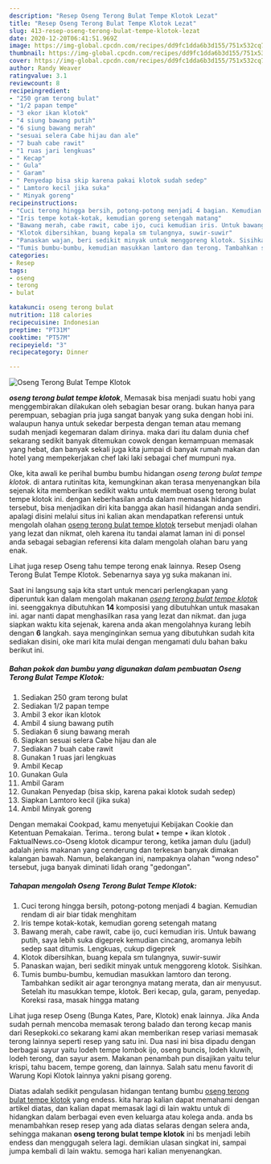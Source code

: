 ```yaml
---
description: "Resep Oseng Terong Bulat Tempe Klotok Lezat"
title: "Resep Oseng Terong Bulat Tempe Klotok Lezat"
slug: 413-resep-oseng-terong-bulat-tempe-klotok-lezat
date: 2020-12-20T06:41:51.969Z
image: https://img-global.cpcdn.com/recipes/dd9fc1dda6b3d155/751x532cq70/oseng-terong-bulat-tempe-klotok-foto-resep-utama.jpg
thumbnail: https://img-global.cpcdn.com/recipes/dd9fc1dda6b3d155/751x532cq70/oseng-terong-bulat-tempe-klotok-foto-resep-utama.jpg
cover: https://img-global.cpcdn.com/recipes/dd9fc1dda6b3d155/751x532cq70/oseng-terong-bulat-tempe-klotok-foto-resep-utama.jpg
author: Randy Weaver
ratingvalue: 3.1
reviewcount: 8
recipeingredient:
- "250 gram terong bulat"
- "1/2 papan tempe"
- "3 ekor ikan klotok"
- "4 siung bawang putih"
- "6 siung bawang merah"
- "sesuai selera Cabe hijau dan ale"
- "7 buah cabe rawit"
- "1 ruas jari lengkuas"
- " Kecap"
- " Gula"
- " Garam"
- " Penyedap bisa skip karena pakai klotok sudah sedep"
- " Lamtoro kecil jika suka"
- " Minyak goreng"
recipeinstructions:
- "Cuci terong hingga bersih, potong-potong menjadi 4 bagian. Kemudian rendam di air biar tidak menghitam"
- "Iris tempe kotak-kotak, kemudian goreng setengah matang"
- "Bawang merah, cabe rawit, cabe ijo, cuci kemudian iris. Untuk bawang putih, saya lebih suka digeprek kemudian cincang, aromanya lebih sedep saat ditumis. Lengkuas, cukup digeprek"
- "Klotok dibersihkan, buang kepala sm tulangnya, suwir-suwir"
- "Panaskan wajan, beri sedikit minyak untuk menggoreng klotok. Sisihkan."
- "Tumis bumbu-bumbu, kemudian masukkan lamtoro dan terong. Tambahkan sedikit air agar terongnya matang merata, dan air menyusut. Setelah itu masukkan tempe, klotok. Beri kecap, gula, garam, penyedap. Koreksi rasa, masak hingga matang"
categories:
- Resep
tags:
- oseng
- terong
- bulat

katakunci: oseng terong bulat 
nutrition: 118 calories
recipecuisine: Indonesian
preptime: "PT31M"
cooktime: "PT57M"
recipeyield: "3"
recipecategory: Dinner

---
```



![Oseng Terong Bulat Tempe Klotok](https://img-global.cpcdn.com/recipes/dd9fc1dda6b3d155/751x532cq70/oseng-terong-bulat-tempe-klotok-foto-resep-utama.jpg)

<b><i>oseng terong bulat tempe klotok</i></b>, Memasak bisa menjadi suatu hobi yang menggembirakan dilakukan oleh sebagian besar orang. bukan hanya para perempuan, sebagian pria juga sangat banyak yang suka dengan hobi ini. walaupun hanya untuk sekedar berpesta dengan teman atau memang sudah menjadi kegemaran dalam dirinya. maka dari itu dalam dunia chef sekarang sedikit banyak ditemukan cowok dengan kemampuan memasak yang hebat, dan banyak sekali juga kita jumpai di banyak rumah makan dan hotel yang mempekerjakan chef laki laki sebagai chef mumpuni nya.

Oke, kita awali ke perihal bumbu bumbu hidangan <i>oseng terong bulat tempe klotok</i>. di antara rutinitas kita, kemungkinan akan terasa menyenangkan bila sejenak kita memberikan sedikit waktu untuk membuat oseng terong bulat tempe klotok ini. dengan keberhasilan anda dalam memasak hidangan tersebut, bisa menjadikan diri kita bangga akan hasil hidangan anda sendiri. apalagi disini melalui situs ini kalian akan mendapatkan referensi untuk mengolah olahan <u>oseng terong bulat tempe klotok</u> tersebut menjadi olahan yang lezat dan nikmat, oleh karena itu tandai alamat laman ini di ponsel anda sebagai sebagian referensi kita dalam mengolah olahan baru yang enak.

Lihat juga resep Oseng tahu tempe terong enak lainnya. Resep Oseng Terong Bulat Tempe Klotok. Sebenarnya saya yg suka makanan ini.


Saat ini langsung saja kita start untuk mencari perlengkapan yang diperuntuk kan dalam mengolah makanan <u><i>oseng terong bulat tempe klotok</i></u> ini. seenggaknya dibutuhkan <b>14</b> komposisi yang dibutuhkan untuk masakan ini. agar nanti dapat menghasilkan rasa yang lezat dan nikmat. dan juga siapkan waktu kita sejenak, karena anda akan mengolahnya kurang lebih dengan <b>6</b> langkah. saya menginginkan semua yang dibutuhkan sudah kita sediakan disini, oke mari kita mulai dengan mengamati dulu bahan baku berikut ini.

<!--inarticleads1-->

##### Bahan pokok dan bumbu yang digunakan dalam pembuatan Oseng Terong Bulat Tempe Klotok:

1. Sediakan 250 gram terong bulat
1. Sediakan 1/2 papan tempe
1. Ambil 3 ekor ikan klotok
1. Ambil 4 siung bawang putih
1. Sediakan 6 siung bawang merah
1. Siapkan sesuai selera Cabe hijau dan ale
1. Sediakan 7 buah cabe rawit
1. Gunakan 1 ruas jari lengkuas
1. Ambil  Kecap
1. Gunakan  Gula
1. Ambil  Garam
1. Gunakan  Penyedap (bisa skip, karena pakai klotok sudah sedep)
1. Siapkan  Lamtoro kecil (jika suka)
1. Ambil  Minyak goreng


Dengan memakai Cookpad, kamu menyetujui Kebijakan Cookie dan Ketentuan Pemakaian. Terima.. terong bulat • tempe • ikan klotok . FaktualNews.co-Oseng klotok dicampur terong, ketika jaman dulu (jadul) adalah jenis makanan yang cenderung dan terkesan banyak dimakan kalangan bawah. Namun, belakangan ini, nampaknya olahan &#34;wong ndeso&#34; tersebut, juga banyak diminati lidah orang &#34;gedongan&#34;. 

<!--inarticleads2-->

##### Tahapan mengolah Oseng Terong Bulat Tempe Klotok:

1. Cuci terong hingga bersih, potong-potong menjadi 4 bagian. Kemudian rendam di air biar tidak menghitam
1. Iris tempe kotak-kotak, kemudian goreng setengah matang
1. Bawang merah, cabe rawit, cabe ijo, cuci kemudian iris. Untuk bawang putih, saya lebih suka digeprek kemudian cincang, aromanya lebih sedep saat ditumis. Lengkuas, cukup digeprek
1. Klotok dibersihkan, buang kepala sm tulangnya, suwir-suwir
1. Panaskan wajan, beri sedikit minyak untuk menggoreng klotok. Sisihkan.
1. Tumis bumbu-bumbu, kemudian masukkan lamtoro dan terong. Tambahkan sedikit air agar terongnya matang merata, dan air menyusut. Setelah itu masukkan tempe, klotok. Beri kecap, gula, garam, penyedap. Koreksi rasa, masak hingga matang


Lihat juga resep Oseng (Bunga Kates, Pare, Klotok) enak lainnya. Jika Anda sudah pernah mencoba memasak terong balado dan terong kecap manis dari Resepkoki.co sekarang kami akan memberikan resep variasi memasak terong lainnya seperti resep yang satu ini. Dua nasi ini bisa dipadu dengan berbagai sayur yaitu lodeh tempe lombok ijo, oseng buncis, lodeh kluwih, lodeh terong, dan sayur asem. Makanan penambah pun disajikan yaitu telur krispi, tahu bacem, tempe goreng, dan lainnya. Salah satu menu favorit di Warung Kopi Klotok lainnya yakni pisang goreng. 

Diatas adalah sedikit pengulasan hidangan tentang bumbu <u>oseng terong bulat tempe klotok</u> yang endess. kita harap kalian dapat memahami dengan artikel diatas, dan kalian dapat memasak lagi di lain waktu untuk di hidangkan dalam berbagai even even keluarga atau kolega anda. anda bs menambahkan resep resep yang ada diatas selaras dengan selera anda, sehingga makanan <b>oseng terong bulat tempe klotok</b> ini bs menjadi lebih endess dan menggugah selera lagi. demikian ulasan singkat ini, sampai jumpa kembali di lain waktu. semoga hari kalian menyenangkan.
